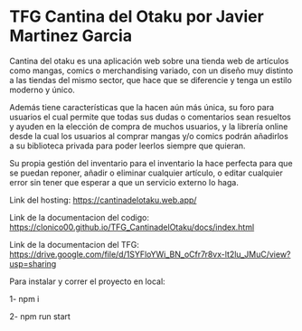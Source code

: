 # TFG Cantina del Otaku por Javier Martinez Garcia

Cantina del otaku es una aplicación web sobre una tienda web de artículos como mangas, comics o merchandising variado, con un diseño muy distinto a las tiendas del mismo sector, que hace que se diferencie y tenga un estilo moderno y único.

Además tiene características que la hacen aún más única, su foro para usuarios el cual permite que todas sus dudas o comentarios sean resueltos y ayuden en la elección de compra de muchos usuarios, y la librería online desde la cual los usuarios al comprar mangas y/o comics podrán añadirlos a su biblioteca privada para poder leerlos siempre que quieran.

Su propia gestión del inventario para el inventario la hace perfecta para que se puedan reponer, añadir o eliminar cualquier artículo, o editar cualquier error sin tener que esperar a que un servicio externo lo haga. 

Link del hosting: 
https://cantinadelotaku.web.app/

Link de la documentacion del codigo:
https://clonico00.github.io/TFG_CantinadelOtaku/docs/index.html

Link de la documentacion del TFG:
https://drive.google.com/file/d/1SYFloYWi_BN_oCfr7r8vx-lt2lu_JMuC/view?usp=sharing

Para instalar y correr el proyecto en local:

1- npm i

2- npm run start
